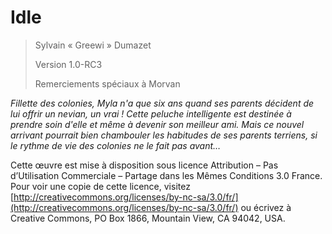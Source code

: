 # Idle

> Sylvain « Greewi » Dumazet
> 
> Version 1.0-RC3
>
> Remerciements spéciaux à Morvan

*Fillette des colonies, Myla n'a que six ans quand ses parents décident de lui offrir un nevian, un vrai ! Cette peluche intelligente est destinée à prendre soin d'elle et même à devenir son meilleur ami. Mais ce nouvel arrivant pourrait bien chambouler les habitudes de ses parents terriens, si le rythme de vie des colonies ne le fait pas avant…*

Cette œuvre est mise à disposition sous licence Attribution – Pas d’Utilisation Commerciale – Partage dans les Mêmes Conditions 3.0 France. Pour voir une copie de cette licence, visitez [http://creativecommons.org/licenses/by-nc-sa/3.0/fr/](http://creativecommons.org/licenses/by-nc-sa/3.0/fr/) ou écrivez à Creative Commons, PO Box 1866, Mountain View, CA 94042, USA.
